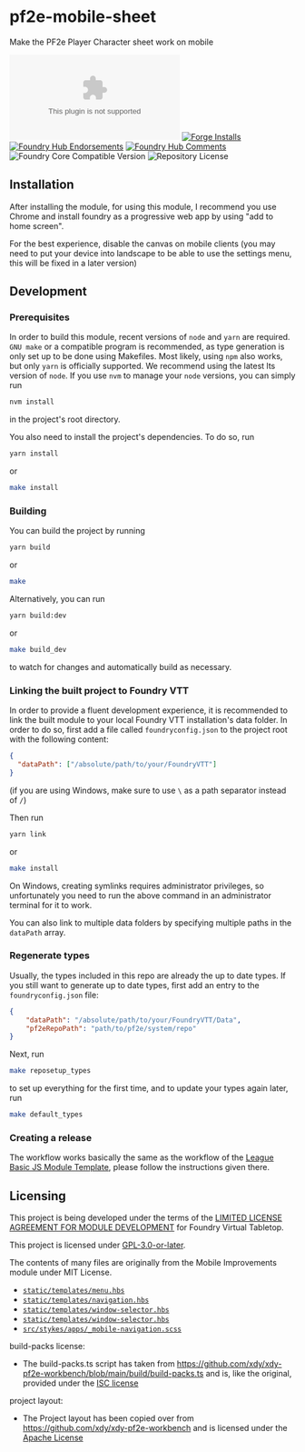 # pf2e-mobile-sheet

Make the PF2e Player Character sheet work on mobile

![Latest Release Download Count][1]
[![Forge Installs][2]][3]
[![Foundry Hub Endorsements][4]][5]
[![Foundry Hub Comments][6]][5]
![Foundry Core Compatible Version][7]
![Repository License][8]
## Installation

After installing the module, for using this module, I recommend you use Chrome and install foundry as a progressive web app by using "add to home screen".

For the best experience, disable the canvas on mobile clients (you may need to put your device into landscape to be able to use the settings menu, this will be fixed in a later version)

## Development

### Prerequisites

In order to build this module, recent versions of `node` and `yarn` are
required. `GNU make` or a compatible program is recommended, as type generation is only set up to be done using Makefiles.
Most likely, using `npm` also works, but only `yarn` is officially
supported. We recommend using the latest lts version of `node`. If you use `nvm`
to manage your `node` versions, you can simply run

```sh
nvm install
```

in the project's root directory.

You also need to install the project's dependencies. To do so, run

```sh
yarn install
```
or
```sh
make install
```

### Building

You can build the project by running

```sh
yarn build
```
or
```sh
make
```

Alternatively, you can run

```sh
yarn build:dev
```
or
```sh
make build_dev
```

to watch for changes and automatically build as necessary.

### Linking the built project to Foundry VTT

In order to provide a fluent development experience, it is recommended to link
the built module to your local Foundry VTT installation's data folder. In
order to do so, first add a file called `foundryconfig.json` to the project root
with the following content:

```json
{
  "dataPath": ["/absolute/path/to/your/FoundryVTT"]
}
```

(if you are using Windows, make sure to use `\` as a path separator instead of
`/`)

Then run

```sh
yarn link
```
or
```sh
make install
```

On Windows, creating symlinks requires administrator privileges, so
unfortunately you need to run the above command in an administrator terminal for
it to work.

You can also link to multiple data folders by specifying multiple paths in the
`dataPath` array.

### Regenerate types
Usually, the types included in this repo are already the up to date types. If you still want to generate up to date types,
first add an entry to the `foundryconfig.json` file:
```json
{
	"dataPath": "/absolute/path/to/your/FoundryVTT/Data",
	"pf2eRepoPath": "path/to/pf2e/system/repo"
}
```
Next, run
```sh
make reposetup_types
```
to set up everything for the first time, and to update your types again later, run
```sh
make default_types
```

### Creating a release

The workflow works basically the same as the workflow of the [League Basic JS Module Template], please follow the
instructions given there.

## Licensing

This project is being developed under the terms of the
[LIMITED LICENSE AGREEMENT FOR MODULE DEVELOPMENT] for Foundry Virtual Tabletop.

This project is licensed under [GPL-3.0-or-later](COPYING.md).

The contents of many files are originally from
the Mobile Improvements module under MIT License.

- [`static/templates/menu.hbs`](static/templates/menu.hbs)
- [`static/templates/navigation.hbs`](static/templates/navigation.hbs)
- [`static/templates/window-selector.hbs`](static/templates/window-selector.hbs)
- [`static/templates/window-selector.hbs`](static/templates/mobileToggleButton.hbs)
- [`src/stykes/apps/_mobile-navigation.scss`](src/styles/apps/_mobile-navigation.scss)

build-packs license:

* The build-packs.ts script has taken from https://github.com/xdy/xdy-pf2e-workbench/blob/main/build/build-packs.ts and is, like the original,
  provided under the [ISC license](https://www.isc.org/licenses/)

project layout:

- The Project layout has been copied over from https://github.com/xdy/xdy-pf2e-workbench and is licensed under the [Apache License](https://www.apache.org/licenses/LICENSE-2.0)

[League Basic JS Module Template]: https://github.com/League-of-Foundry-Developers/FoundryVTT-Module-Template
[LIMITED LICENSE AGREEMENT FOR MODULE DEVELOPMENT]: https://foundryvtt.com/article/license/
[Choose an open source license]: https://choosealicense.com/

[1]: https://img.shields.io/github/downloads/OmegaRogue/pf2e-mobile-sheet/latest/module.zip
[2]: https://img.shields.io/badge/dynamic/json?label=Forge%20Installs&query=package.installs&suffix=%25&url=https%3A%2F%2Fforge-vtt.com%2Fapi%2Fbazaar%2Fpackage%2Fpf2e-mobile-sheet&colorB=4aa94a
[3]: https://forge-vtt.com/bazaar#package=pf2e-mobile-sheet
[4]: https://img.shields.io/endpoint?logoColor=white&url=https%3A%2F%2Fwww.foundryvtt-hub.com%2Fwp-json%2Fhubapi%2Fv1%2Fpackage%2Fpf2e-mobile-sheet%2Fshield%2Fendorsements
[5]: https://www.foundryvtt-hub.com/package/pf2e-mobile-sheet/
[6]: https://img.shields.io/endpoint?logoColor=white&url=https%3A%2F%2Fwww.foundryvtt-hub.com%2Fwp-json%2Fhubapi%2Fv1%2Fpackage%2Fpf2e-mobile-sheet%2Fshield%2Fcomments
[7]: https://img.shields.io/badge/dynamic/json.svg?url=https%3A%2F%2Fraw.githubusercontent.com%2FOmegaRogue%2Fpf2e-mobile-sheet%2Fmain%2Fstatic%2Fmodule.json&label=Foundry%20Version&query=$.compatibility.minimum&colorB=orange
[8]: https://img.shields.io/github/license/OmegaRogue/pf2e-mobile-sheet
